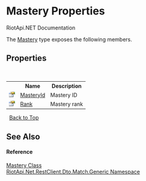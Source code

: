 # Mastery Properties
RiotApi.NET Documentation 

The <a href="3a8515d6-3353-e5b8-b027-c5ae9272f4f3">Mastery</a> type exposes the following members.


## Properties
&nbsp;<table><tr><th></th><th>Name</th><th>Description</th></tr><tr><td>![Public property](media/pubproperty.gif "Public property")</td><td><a href="3f3d4a4d-00b6-4709-0fa5-30038d0046a7">MasteryId</a></td><td>
Mastery ID</td></tr><tr><td>![Public property](media/pubproperty.gif "Public property")</td><td><a href="f275e4ce-e806-8858-ed07-3d2bd0806372">Rank</a></td><td>
Mastery rank</td></tr></table>&nbsp;
<a href="#mastery-properties">Back to Top</a>

## See Also


#### Reference
<a href="3a8515d6-3353-e5b8-b027-c5ae9272f4f3">Mastery Class</a><br /><a href="f4767f78-ec21-8fc9-5619-34d53bfe8e2e">RiotApi.Net.RestClient.Dto.Match.Generic Namespace</a><br />